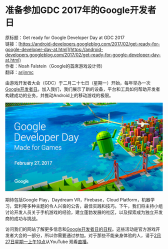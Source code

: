 # 准备参加GDC 2017年的Google开发者日

原标题：Get ready for Google Developer Day at GDC 2017  
链接：[https://android-developers.googleblog.com/2017/02/get-ready-for-google-developer-day-at.html](https://android-developers.googleblog.com/2017/02/get-ready-for-google-developer-day-at.html)  
作者：Noah Falstein（Google的首席游戏设计师）  
翻译：[arjinmc](https://github.com/arjinmc)  

由游戏开发者大会（GDC）于二月二十七日（星期一）开始，每年举办一次[Google开发者日](https://events.withgoogle.com/google-developer-day-at-gdc-2017-1/)。加入我们，我们展示了新的设备，平台和工具如何帮助开发者构建成功的业务，并推动Android上的移动游戏的极限。

![img](../images/2017.2.6.day.png)  

期待包括Google Play，Daydream VR，Firebase，Cloud Platform，机器学习，营利等多种主题的令人兴奋的公告，最佳实践和技巧。下午，我们将主持小组讨论开发人员关于手机游戏的经验，建立蓬勃发展的社区，以及探索成为独立开发商的成功与挑战。

访问我们的网站了解更多信息和[Google开发者日的日程](https://events.withgoogle.com/google-developer-day-at-gdc-2017-1/schedule/)。这些活动是官方游戏开发者大会的一部分，所以你需要通过参加。对于那些不能亲身体验的人，请于[2月27日星期一上午10点](https://www.google.com/calendar/render?action=TEMPLATE&text=Google+Developer+Day+at+GDC+2017&dates=20170227T180000Z/20170228T000000Z&ctz=America/Los_Angeles&details=For+details:+https://events.withgoogle.com/google-developer-day-at-gdc-2017-1/)从YouTube 观看[直播](https://www.youtube.com/watch?v=gv5Bd3YswXw)。
